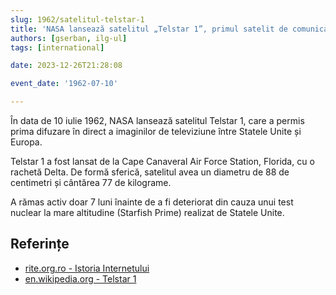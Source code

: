 ```yaml
---
slug: 1962/satelitul-telstar-1
title: 'NASA lansează satelitul „Telstar 1”, primul satelit de comunicații'
authors: [gserban, ilg-ul]
tags: [international]

date: 2023-12-26T21:28:08

event_date: '1962-07-10'

---
```


În data de 10 iulie 1962, NASA lansează satelitul Telstar 1, care a permis
prima difuzare în direct a imaginilor de televiziune între Statele
Unite și Europa.

<!-- truncate -->

Telstar 1 a fost lansat de la Cape Canaveral Air Force Station,
Florida, cu o rachetă Delta. De formă sferică, satelitul avea un
diametru de 88 de centimetri și cântărea 77 de kilograme.

A rămas activ doar 7 luni înainte de a fi deteriorat din
cauza unui test nuclear la mare altitudine (Starfish Prime) realizat
de Statele Unite.

## Referințe

- [rite.org.ro - Istoria Internetului](https://rite.org.ro/istoria-internetului/)
- [en.wikipedia.org - Telstar 1](https://en.wikipedia.org/wiki/Telstar_1)
